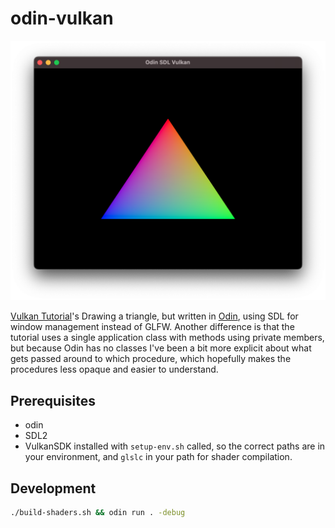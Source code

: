 # odin-vulkan

![screenshot](screenshot.png "Screenshot")

[Vulkan Tutorial](https://vulkan-tutorial.com/)'s Drawing a triangle, but written in [Odin](https://odin-lang.org/), using SDL for window management instead of GLFW. Another difference is that the tutorial uses a single application class with methods using private members, but because Odin has no classes I've been a bit more explicit about what gets passed around to which procedure, which hopefully makes the procedures less opaque and easier to understand.

## Prerequisites

- odin
- SDL2
- VulkanSDK installed with `setup-env.sh` called, so the correct paths are in your environment, and `glslc` in your path for shader compilation.

## Development

```sh
./build-shaders.sh && odin run . -debug
```
